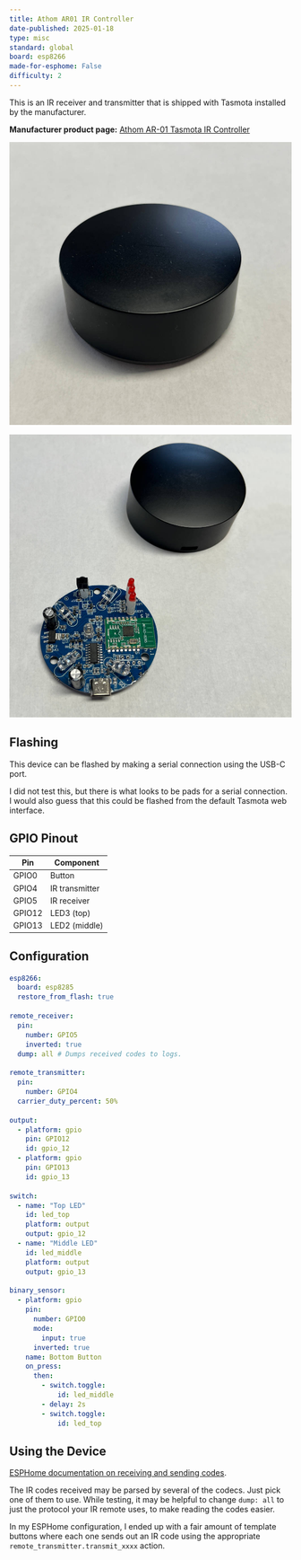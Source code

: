 ```yaml
---
title: Athom AR01 IR Controller
date-published: 2025-01-18
type: misc
standard: global
board: esp8266
made-for-esphome: False
difficulty: 2
---
```


This is an IR receiver and transmitter that is shipped with Tasmota installed by the manufacturer.

**Manufacturer product page:** [Athom AR-01 Tasmota IR Controller](https://www.athom.tech/blank-1/tasmota-ir-controller)

![Athom AR01 IR Controller - Front](ar01-01-enclosure_front.jpg "Athom AR01 IR Controller - Front")

![Athom AR01 IR Controller - Inside](ar01-06-top_pcb_removed_from_enclosure.jpg "Athom AR01 IR Controller - Inside")

## Flashing

This device can be flashed by making a serial connection using the USB-C port.

I did not test this, but there is what looks to be pads for a serial connection. I would also guess that this could be
flashed from the default Tasmota web interface.

## GPIO Pinout

| Pin    | Component      |
| ------ | -------------- |
| GPIO0  | Button         |
| GPIO4  | IR transmitter |
| GPIO5  | IR receiver    |
| GPIO12 | LED3 (top)     |
| GPIO13 | LED2 (middle)  |

## Configuration

```yaml
esp8266:
  board: esp8285
  restore_from_flash: true

remote_receiver:
  pin:
    number: GPIO5
    inverted: true
  dump: all # Dumps received codes to logs.

remote_transmitter:
  pin:
    number: GPIO4
  carrier_duty_percent: 50%

output:
  - platform: gpio
    pin: GPIO12
    id: gpio_12
  - platform: gpio
    pin: GPIO13
    id: gpio_13

switch:
  - name: "Top LED"
    id: led_top
    platform: output
    output: gpio_12
  - name: "Middle LED"
    id: led_middle
    platform: output
    output: gpio_13

binary_sensor:
  - platform: gpio
    pin:
      number: GPIO0
      mode:
        input: true
      inverted: true
    name: Bottom Button
    on_press:
      then:
        - switch.toggle:
            id: led_middle
        - delay: 2s
        - switch.toggle:
            id: led_top
```

## Using the Device

[ESPHome documentation on receiving and sending codes](https://esphome.io/guides/setting_up_rmt_devices#remote-setting-up-infrared).

The IR codes received may be parsed by several of the codecs. Just pick one of them to use. While testing, it may be
helpful to change `dump: all` to just the protocol your IR remote uses, to make reading the codes easier.

In my ESPHome configuration, I ended up with a fair amount of template buttons where each one sends out an IR code using
the appropriate `remote_transmitter.transmit_xxxx` action.

